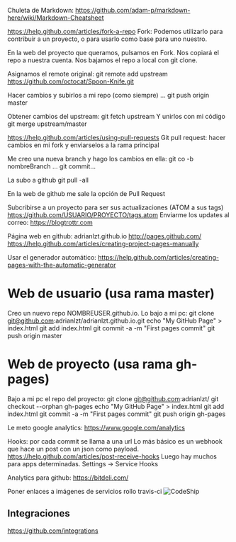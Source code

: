 Chuleta de Markdown: https://github.com/adam-p/markdown-here/wiki/Markdown-Cheatsheet


https://help.github.com/articles/fork-a-repo
Fork:
Podemos utilizarlo para contribuir a un proyecto, o para usarlo como base para uno nuestro.

En la web del proyecto que queramos, pulsamos en Fork. Nos copiará el repo a nuestra cuenta.
Nos bajamos el repo a local con git clone.

Asignamos el remote original: 
git remote add upstream https://github.com/octocat/Spoon-Knife.git

Hacer cambios y subirlos a mi repo (como siempre)
...
git push origin master

Obtener cambios del upstream:
git fetch upstream
Y unirlos con mi código
git merge upstream/master



https://help.github.com/articles/using-pull-requests
Git pull request: hacer cambios en mi fork y enviarselos a la rama principal

Me creo una nueva branch y hago los cambios en ella:
git co -b nombreBranch
...
git commit...

La subo a github
git pull -all

En la web de github me sale la opción de Pull Request


Subcribirse a un proyecto para ser sus actualizaciones (ATOM a sus tags)
https://github.com/USUARIO/PROYECTO/tags.atom
Enviarme los updates al correo: https://blogtrottr.com


Página web en github: adrianlzt.github.io
http://pages.github.com/
https://help.github.com/articles/creating-project-pages-manually

Usar el generador automático: https://help.github.com/articles/creating-pages-with-the-automatic-generator

# Web de usuario (usa rama master)
Creo un nuevo repo NOMBREUSER.github.io.
Lo bajo a mi pc: git clone git@github.com:adrianlzt/adrianlzt.github.io.git
echo "My GitHub Page" > index.html
git add index.html
git commit -a -m "First pages commit"
git push origin master

# Web de proyecto (usa rama gh-pages)
Bajo a mi pc el repo del proyecto: git clone git@github.com:adrianlzt/
git checkout --orphan gh-pages
echo "My GitHub Page" > index.html
git add index.html
git commit -a -m "First pages commit"
git push origin gh-pages

Le meto google analytics: https://www.google.com/analytics



Hooks: por cada commit se llama a una url
Lo más básico es un webhook que hace un post con un json como payload. https://help.github.com/articles/post-receive-hooks
Luego hay muchos para apps determinadas. Settings -> Service Hooks




Analytics para github: https://bitdeli.com/



Poner enlaces a imágenes de servicios rollo travis-ci
![CodeShip](https://www.codeship.io/projects/9ae74330-8697-0131-49f1-3e77f06cd138/status)



## Integraciones
https://github.com/integrations
